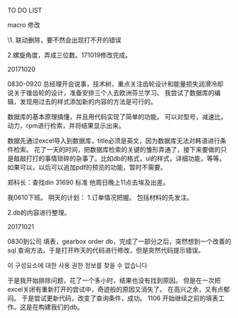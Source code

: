 TO DO LIST

macro 修改

\1. 联动删除，要不然会出现打不开的错误

2.螺旋角度，弄成三位数。171019修改完成。

20171020

0830-0920
总经理开会说事，技术树，重点关注齿轮设计和能量损失润滑冷却
说关于锥齿轮的设计，准备安排三个人去欧洲芬兰学习。
我尝试了数据库的编辑，发现用过去的样式添加新的内容的方法是可行的。

数据库的基本原理搞懂，并且用代码实现了简单的功能。
可以对型号，减速比，动力，rpm进行检索，并将结果显示出来。

数据先通过excel导入到数据库，title必须是英文，因为数据库无法对韩语进行条件检索。
花了一天的时间，把数据库检索的关键的雏形弄通了，接下来要做的只是敲敲打打的事情琐碎的杂事了。比如db的格式，ui的样式，详细功能，等等。
如果可以，以后可以追加pdf的预览的功能，暂时不需要。


郑科长：查找din 31690 标准
他周日晚上11点去埃及出差。

我0610下班。
明天的计划：
1.订单情况把握。
包括材料的先发注。

2.db的内容进行整理。

20171021

0830到公司
填表，gearbox order db，完成了一部分之后，突然想到一个改善的sql 查询方法，于是打开昨天的代码进行修改，但是突然代码提示错误。

이 구성요소에 대한 사용 권한 정보를 찾을 수 없습니다

于是我开始排除问题，花了一个多小时，结果也没有找到原因。
但是在一次把excel关闭有重新打开的尝试中，奇迹般的原因又消失了。
在高兴之余，又有点郁闷。
于是尝试更新代码，改变了查询条件，成功。
1106 开始继续之前的填表工作。这是在构建我们的db。


